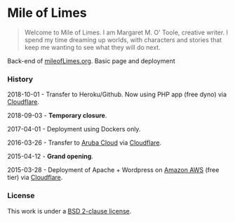 # Mile of Limes

> Welcome to Mile of Limes. I am Margaret M. O' Toole, creative writer. I spend my time dreaming up worlds, with characters and stories that keep me wanting to see what they will do next.

Back-end of [mileofLimes.org](https://mileoflimes.org). Basic page and deployment


### History

2018-10-01 - Transfer to Heroku/Github. Now using PHP app (free dyno) via [Cloudflare](https://www.cloudflare.com/).

2018-09-03 - **Temporary closure**. 

2017-04-01 - Deployment using Dockers only.

2016-03-26 - Transfer to [Aruba Cloud](https://www.arubacloud.com/) via [Cloudflare](https://www.cloudflare.com/).

2015-04-12 - **Grand opening**.

2015-03-28 - Deployment of Apache + Wordpress on [Amazon AWS](http://aws.amazon.com/) (free tier) via [Cloudflare](https://www.cloudflare.com/).

### License

This work is under a [BSD 2-clause license](http://opensource.org/licenses/BSD-2-Clause).

